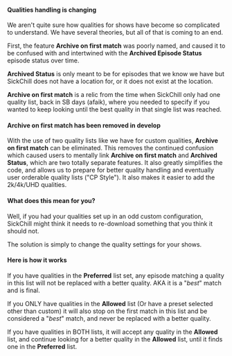 #### Qualities handling is changing

We aren't quite sure how qualities for shows have become so complicated to understand. We have several theories, but all of that is coming to an end.

First, the feature **Archive on first match** was poorly named, and caused it to be confused with and intertwined with the **Archived Episode Status** episode status over time.

**Archived Status** is only meant to be for episodes that we know we have but SickChill does not have a location for, or it does not exist at the location.

**Archive on first match** is a relic from the time when SickChill only had one quality list, back in SB days (afaik), where you needed to specify if you wanted to keep looking until the best quality in that single list was reached.

#### **Archive on first match** has been removed in develop

With the use of two quality lists like we have for custom qualities, **Archive on first match** can be eliminated. This removes the continued confusion which caused users to mentally link **Archive on first match** and **Archived Status**, which are two totally separate features. It also greatly simplifies the code, and allows us to prepare for better quality handling and eventually user orderable quality lists ("CP Style"). It also makes it easier to add the 2k/4k/UHD qualities.

#### What does this mean for you?

Well, if you had your qualities set up in an odd custom configuration, SickChill might think it needs to re-download something that you think it should not.

The solution is simply to change the quality settings for your shows.

#### Here is how it works

If you have qualities in the **Preferred** list set, any episode matching a quality in this list will not be replaced with a better quality. AKA it is a "_best_" match and is final.

If you ONLY have qualities in the **Allowed** list (Or have a preset selected other than custom) it will also stop on the first match in this list and be considered a "_best_" match, and never be replaced with a better quality.

If you have qualities in BOTH lists, it will accept any quality in the **Allowed** list, and continue looking for a better quality in the **Allowed** list, until it finds one in the **Preferred** list.

